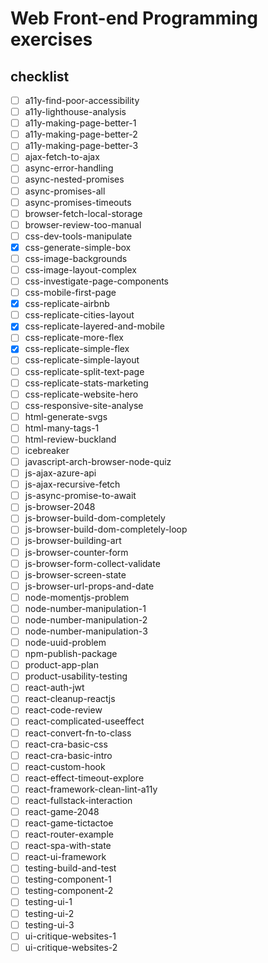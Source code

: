 # Web Front-end Programming exercises

## checklist
- [ ] a11y-find-poor-accessibility
- [ ] a11y-lighthouse-analysis
- [ ] a11y-making-page-better-1
- [ ] a11y-making-page-better-2
- [ ] a11y-making-page-better-3
- [ ] ajax-fetch-to-ajax
- [ ] async-error-handling
- [ ] async-nested-promises
- [ ] async-promises-all
- [ ] async-promises-timeouts
- [ ] browser-fetch-local-storage
- [ ] browser-review-too-manual
- [ ] css-dev-tools-manipulate
- [x] css-generate-simple-box
- [ ] css-image-backgrounds
- [ ] css-image-layout-complex
- [ ] css-investigate-page-components
- [ ] css-mobile-first-page
- [x] css-replicate-airbnb
- [ ] css-replicate-cities-layout
- [x] css-replicate-layered-and-mobile
- [ ] css-replicate-more-flex
- [x] css-replicate-simple-flex
- [ ] css-replicate-simple-layout
- [ ] css-replicate-split-text-page
- [ ] css-replicate-stats-marketing
- [ ] css-replicate-website-hero
- [ ] css-responsive-site-analyse
- [ ] html-generate-svgs
- [ ] html-many-tags-1
- [ ] html-review-buckland
- [ ] icebreaker
- [ ] javascript-arch-browser-node-quiz
- [ ] js-ajax-azure-api
- [ ] js-ajax-recursive-fetch
- [ ] js-async-promise-to-await
- [ ] js-browser-2048
- [ ] js-browser-build-dom-completely
- [ ] js-browser-build-dom-completely-loop
- [ ] js-browser-building-art
- [ ] js-browser-counter-form
- [ ] js-browser-form-collect-validate
- [ ] js-browser-screen-state
- [ ] js-browser-url-props-and-date
- [ ] node-momentjs-problem
- [ ] node-number-manipulation-1
- [ ] node-number-manipulation-2
- [ ] node-number-manipulation-3
- [ ] node-uuid-problem
- [ ] npm-publish-package
- [ ] product-app-plan
- [ ] product-usability-testing
- [ ] react-auth-jwt
- [ ] react-cleanup-reactjs
- [ ] react-code-review
- [ ] react-complicated-useeffect
- [ ] react-convert-fn-to-class
- [ ] react-cra-basic-css
- [ ] react-cra-basic-intro
- [ ] react-custom-hook
- [ ] react-effect-timeout-explore
- [ ] react-framework-clean-lint-a11y
- [ ] react-fullstack-interaction
- [ ] react-game-2048
- [ ] react-game-tictactoe
- [ ] react-router-example
- [ ] react-spa-with-state
- [ ] react-ui-framework
- [ ] testing-build-and-test
- [ ] testing-component-1
- [ ] testing-component-2
- [ ] testing-ui-1
- [ ] testing-ui-2
- [ ] testing-ui-3
- [ ] ui-critique-websites-1
- [ ] ui-critique-websites-2
